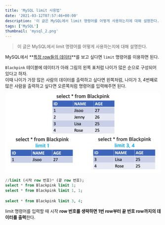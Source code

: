 ```yaml
---
title: 'MySQL limit 사용법'
date: '2021-03-12T07:57:46+00:00'
description: '이 글은 MySQL에서 limit 명령어를 어떻게 사용하는지에 대해 설명한다. '
tags: ['MySQL']
thumbnail: 'mysql_2.png'
---
```


> 이 글은 MySQL에서 limit 명령어를 어떻게 사용하는지에 대해 설명한다. 

MySQL에서 **<u>특정 row들의 데이터</u>**를 보고 싶다면 `limit` 명령어를 이용하면 된다.

`Blackpink` 테이블에 데이터가 아래 그림의 왼쪽 표처럼 나이가 많은 순으로 구성되어 있다고 하자.   
이때 나이가 가장 많은 사람의 데이터를 출력하고 싶다면 왼쪽처럼, 나이가 3, 4번째로 많은 사람을 출력하고 싶다면 오른쪽처럼 명령어를 입력해주면 된다.

![mysql_2_1](mysql_2_1.png)

```sql
//limit (시작 row 번호)* (끝 row 번호);
select * from Blackpink limit 1;
select * from Blackpink limit 1, 1;

select * from Blackpink limit 3, 4;
```

limit 명령어를 입력할 때 시작 **row 번호를 생략하면 1번 row부터 끝 번호 row까지의 데이터를 출력**한다.
